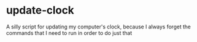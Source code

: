 # update-clock
A silly script for updating my computer's clock, because I always forget the commands that I need to run in order to do just that
